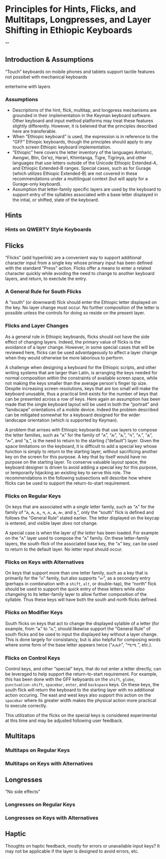 # Principles for Hints, Flicks, and Multitaps, Longpresses, and Layer Shifting in Ethiopic Keyboards
“”

## Introduction &amp; Assumptions
“Touch” keyboards on mobile phones and tablets support tactile features not possibel with mechanical keyboards

entertwine with layers



### Assumptions
  * Descriptions of the hint, flick, multitap, and longpress mechanisms are grounded in their implementation
    in the Keyman keyboard software.  Other keyboard and input method platforms may treat these features
    slightly differently.  However, it is beleived that the principles described here are transferable.
  * When “Ethiopic keyboard” is used, the expression is in reference to the “GFF” Ethiopic keyboards, though the
principles should apply to any touch screen Ethiopic keyboard implementation.
  * “Ethiopic” here covers the letter inventory of the languages Amharic, Awngwi, Blin, Ge'ez, Harari, Khimtanga,
    Tigre, Tigrinya, and other languages that use letters outside of the Unicode Ethiopic Extended-A, and
    Ethiopic Extended-B ranges. Special cases, such as for Gurage (which utilizes Ethiopic Extended-B) are not
    covered in these recommendations under a multilingual context (but will apply for a Gurage-only keyboard).
  * Assumption that letter-family specific layers are used by the keyboard to support entry of the syllables
    associated with a base letter displayed in the intial, or shifted, state of the keyboard.

## Hints

### Hints on QWERTY Style Keyboards

## Flicks
“Flicks” (add hyperlink) are a convenient way to support additional character input from a single key whose primary
input has been defined with the standard "Press" action. Flicks offer a means to enter a related character quickly
while avoiding the need to change to another keyboard layers, and return, to exectute the entry.

### A General Rule for South Flicks
A “south” (or downward) flick should enter the Ethiopic letter displayed on the key.  No layer change must  occur.
No further composition of the letter is possible unless the controls for doing so reside on the present layer.

### Flicks and Layer Changes
As a general rule in Ethiopic keyboards, flicks should not have the side effect of changing layers. Indeed, the primary value
of flicks is the avoidance of a layer change.  However, in some special cases that will be reviewed here, flicks can be used
advantageously to affect a layer change when they would otherwise be more laborious to perform.

A challenge when designing a keyboard for the Ethiopic scripts, and other writing systems that are larger than Latin, is 
arranging the keys needed for normal composition within the constraints of available screen space, while not making
the keys smaller than the average person's finger tip size. Despite increasing screen resolutions, keys that are too small
will make the keyboard unusable, thus a practical limit exists for the number of keys that can be presented across a row
of keys.  Here again an assumption has been made that the single keyboard layout will be used in both the “portrait”
and “landscape” orientations of a mobile device.  Indeed the problem described can be mitigated somewhat for a keyboard
designed for the wider landscape orientation (which is supported by Keyman).

A problem that arrises with Ethiopic keyboards that use layers to compose the letter families,
such as “ለ” for the family of “ለ”, “ሉ”, “ሊ”, “ላ”, “ሌ”, “ል”, “ሎ”, and “ሏ”, is the need to return to the starting (“default”)
layer. Given the space limitations on the keyboard, it is difficult to add a special key whose function is simply
to return to the starting layer, without sacrificing another key on the screen for this purpose. A key that by itself would
have no purpose on the starting layer. To conserve valuable layout space, the keyboard designer is driven to avoid adding
a special key for this purpose, or temporarily hijacking an existing key to serve this role. The recommendations in the 
following subsections will describe how where flicks can be used to support the return-to-start requirement.

### Flicks on Regular Keys
On keys that are associated with a *single* letter family, such as “ለ” for the family of “ለ, ሉ, ሊ, ላ, ሌ, ል, ሎ, and ሏ”, 
only the “south” flick is defined and follows the “General Rule” stated earlier.  The letter displayed on the keycap
is entered, and visible layer *does not* change.

A special case is when the layer *of the letter* has been loaded. For example on the “ለ” layer used to compose the
“ለ” family. On these letter-family layers, the south-flick of the associated base key, the “ለ” key, can be used to
return to the default layer. No letter input should occur.

### Flicks on Keys with Alternatives
On keys that support more than one letter family, such as a key that is primarily for the “ሰ” family, but also supports
“ሠ”, as a secondary entry (perhaps in combination with a `shift`, `alt`, or double-tap), the “north” flick should
be used to support the quick entry of these letters while *also* changeing to its letter-family layer to allow further
composition of the syllable.  Thus these keys will have both the south and north flicks defined.


### Flicks on Modifier Keys
South flicks on keys that act to change the displayed sylalble of a letter (for example, from “ል” to “ሌ”, should likewise
support the "General Rule" of south flicks and be used to input the displayed key without a layer change.  This
is done largely for consistancy, but is also helpful for composing words where some form of the base letter appears
twice (“ሌሊት”, “ሚሚ ”, etc.).


### Flicks on Control Keys
Control keys, and other “special” keys, that do not enter a letter directly, can be leveraged to help support the
return-to-start requirement. For example, this has been done with the GFF kebyoards on the `shift`, `globe`,
`punctuation-shift`, `spacebar`, `enter`, and `backspace` keys.  On these keys, the south flick will return the keyboard
to the starting layer with no additional action occuring.  The east and west keys also support this action on the
`spacebar` where its greater width makes the physical action more practical to execute correctly.

This utilization of the flicks on the special keys is considered experimental at this time and may be adjusted
following user feedback.


## Multitaps

### Multitaps on Regular Keys

### Multitaps on Keys with Alternatives

## Longresses
"No side effects"

### Longresses on Regular Keys

### Longresses on Keys with Alternatives

## Haptic
Thoughts on haptic feedback, mostly for errors or unavailable input keys?  It may not be applicable if the layer
is designed to avoid errors, etc.
